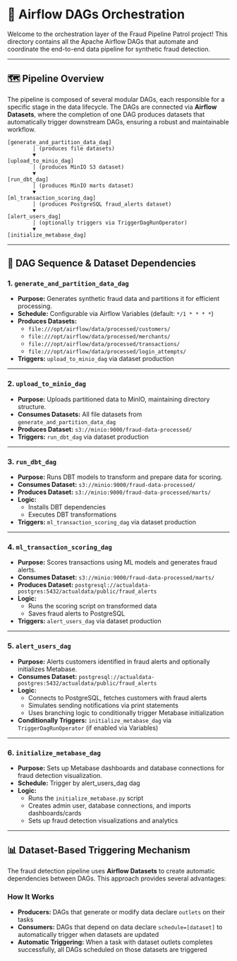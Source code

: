 # 🚦 Airflow DAGs Orchestration

Welcome to the orchestration layer of the Fraud Pipeline Patrol project!
This directory contains all the Apache Airflow DAGs that automate and coordinate the end-to-end data pipeline for synthetic fraud detection.

---

## 🗺️ Pipeline Overview

The pipeline is composed of several modular DAGs, each responsible for a specific stage in the data lifecycle. The DAGs are connected via **Airflow Datasets**, where the completion of one DAG produces datasets that automatically trigger downstream DAGs, ensuring a robust and maintainable workflow.

```
[generate_and_partition_data_dag]
        │ (produces file datasets)
        ▼
[upload_to_minio_dag]
        │ (produces MinIO S3 dataset)
        ▼
[run_dbt_dag]
        │ (produces MinIO marts dataset)
        ▼
[ml_transaction_scoring_dag]
        │ (produces PostgreSQL fraud_alerts dataset)
        ▼
[alert_users_dag]
        │ (optionally triggers via TriggerDagRunOperator)
        ▼
[initialize_metabase_dag]
```

---

## 🔄 DAG Sequence & Dataset Dependencies

### 1. `generate_and_partition_data_dag`
- **Purpose:** Generates synthetic fraud data and partitions it for efficient processing.
- **Schedule:** Configurable via Airflow Variables (default: `*/1 * * * *`)
- **Produces Datasets:**
  - `file:///opt/airflow/data/processed/customers/`
  - `file:///opt/airflow/data/processed/merchants/`
  - `file:///opt/airflow/data/processed/transactions/`
  - `file:///opt/airflow/data/processed/login_attempts/`
- **Triggers:** `upload_to_minio_dag` via dataset production

---

### 2. `upload_to_minio_dag`
- **Purpose:** Uploads partitioned data to MinIO, maintaining directory structure.
- **Consumes Datasets:** All file datasets from `generate_and_partition_data_dag`
- **Produces Dataset:** `s3://minio:9000/fraud-data-processed/`
- **Triggers:** `run_dbt_dag` via dataset production

---

### 3. `run_dbt_dag`
- **Purpose:** Runs DBT models to transform and prepare data for scoring.
- **Consumes Dataset:** `s3://minio:9000/fraud-data-processed/`
- **Produces Dataset:** `s3://minio:9000/fraud-data-processed/marts/`
- **Logic:**
  - Installs DBT dependencies
  - Executes DBT transformations
- **Triggers:** `ml_transaction_scoring_dag` via dataset production

---

### 4. `ml_transaction_scoring_dag`
- **Purpose:** Scores transactions using ML models and generates fraud alerts.
- **Consumes Dataset:** `s3://minio:9000/fraud-data-processed/marts/`
- **Produces Dataset:** `postgresql://actualdata-postgres:5432/actualdata/public/fraud_alerts`
- **Logic:**
  - Runs the scoring script on transformed data
  - Saves fraud alerts to PostgreSQL
- **Triggers:** `alert_users_dag` via dataset production

---

### 5. `alert_users_dag`
- **Purpose:** Alerts customers identified in fraud alerts and optionally initializes Metabase.
- **Consumes Dataset:** `postgresql://actualdata-postgres:5432/actualdata/public/fraud_alerts`
- **Logic:**
  - Connects to PostgreSQL, fetches customers with fraud alerts
  - Simulates sending notifications via print statements
  - Uses branching logic to conditionally trigger Metabase initialization
- **Conditionally Triggers:** `initialize_metabase_dag` via `TriggerDagRunOperator` (if enabled via Variables)

---

### 6. `initialize_metabase_dag`
- **Purpose:** Sets up Metabase dashboards and database connections for fraud detection visualization.
- **Schedule:** Trigger by alert_users_dag dag
- **Logic:**
  - Runs the `initialize_metabase.py` script
  - Creates admin user, database connections, and imports dashboards/cards
  - Sets up fraud detection visualizations and analytics

---

## 📊 Dataset-Based Triggering Mechanism

The fraud detection pipeline uses **Airflow Datasets** to create automatic dependencies between DAGs. This approach provides several advantages:

### How It Works
- **Producers:** DAGs that generate or modify data declare `outlets` on their tasks
- **Consumers:** DAGs that depend on data declare `schedule=[dataset]` to automatically trigger when datasets are updated
- **Automatic Triggering:** When a task with dataset outlets completes successfully, all DAGs scheduled on those datasets are triggered